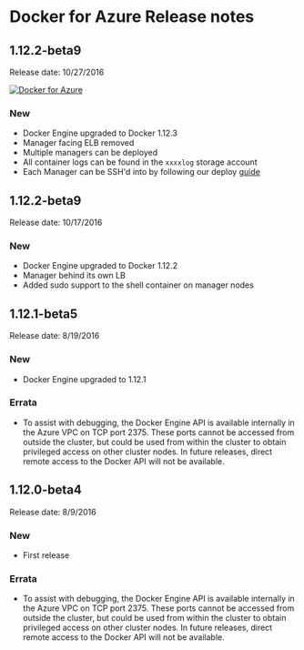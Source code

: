 <!--[metadata]>
+++
aliases = [
"/azure-release-notes/"
]
title = "Docker for Azure Release notes"
description = "Docker for Azure Release notes"
keywords = ["iaas, Azure"]
[menu.main]
identifier="azure-release-notes"
parent = "docs-azure"
name = "Release Notes"
weight="400"
+++
<![end-metadata]-->

# Docker for Azure Release notes

## 1.12.2-beta9

Release date: 10/27/2016

<a href="https://portal.azure.com/#create/Microsoft.Template/uri/https%3A%2F%2Fdocker-for-azure.s3.amazonaws.com%2Fazure%2Fbeta%2Fazure-v1.12.3-beta10.json" data-rel="Beta-10" target="_blank" id="azure-deploy">![Docker for Azure](https://gallery.mailchimp.com/761fa9756d4209ea04a811254/images/f9aab976-fd63-4e64-bb66-5e57e1ffd9c1.png)</a>

### New

- Docker Engine upgraded to Docker 1.12.3
- Manager facing ELB removed
- Multiple managers can be deployed
- All container logs can be found in the `xxxxlog` storage account
- Each Manager can be SSH'd into by following our deploy [guide](../deploy)

## 1.12.2-beta9

Release date: 10/17/2016

### New

- Docker Engine upgraded to Docker 1.12.2
- Manager behind its own LB
- Added sudo support to the shell container on manager nodes

## 1.12.1-beta5

Release date: 8/19/2016

### New

 * Docker Engine upgraded to 1.12.1

### Errata

 * To assist with debugging, the Docker Engine API is available internally in the Azure VPC on TCP port 2375. These ports cannot be accessed from outside the cluster, but could be used from within the cluster to obtain privileged access on other cluster nodes. In future releases, direct remote access to the Docker API will not be available.

## 1.12.0-beta4

Release date: 8/9/2016

### New

 * First release

### Errata

 * To assist with debugging, the Docker Engine API is available internally in the Azure VPC on TCP port 2375. These ports cannot be accessed from outside the cluster, but could be used from within the cluster to obtain privileged access on other cluster nodes. In future releases, direct remote access to the Docker API will not be available.
